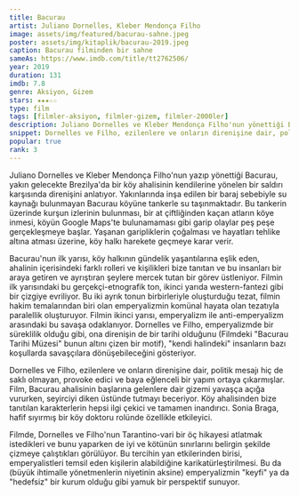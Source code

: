 ```yaml
---
title: Bacurau
artist: Juliano Dornelles, Kleber Mendonça Filho
image: assets/img/featured/bacurau-sahne.jpeg
poster: assets/img/kitaplik/bacurau-2019.jpeg
caption: Bacurau filminden bir sahne
sameAs: https://www.imdb.com/title/tt2762506/
year: 2019
duration: 131
imdb: 7.8
genre: Aksiyon, Gizem
stars: ★★★☆☆
type: film
tags: [filmler-aksiyon, filmler-gizem, filmler-2000ler]
description: Juliano Dornelles ve Kleber Mendonça Filho'nun yönettiği Bacurau filminin eleştirisi.
snippet: Dornelles ve Filho, ezilenlere ve onların direnişine dair, politik mesajı hiç de saklı olmayan, provoke edici ve baya eğlenceli bir yapım ortaya çıkarmışlar.
popular: true
rank: 3
---
```


Juliano Dornelles ve Kleber Mendonça Filho'nun yazıp yönettiği Bacurau, yakın gelecekte Brezilya'da bir köy ahalisinin kendilerine yönelen bir saldırı karşısında direnişini anlatıyor. Yakınlarında inşa edilen bir baraj sebebiyle su kaynağı bulunmayan Bacurau köyüne tankerle su taşınmaktadır. Bu tankerin üzerinde kurşun izlerinin bulunması, bir at çiftliğinden kaçan atların köye inmesi, köyün Google Maps'te bulunamaması gibi garip olaylar peş peşe gerçekleşmeye başlar. Yaşanan garipliklerin çoğalması ve hayatları tehlike altına atması üzerine, köy halkı harekete geçmeye karar verir. 

Bacurau'nun ilk yarısı, köy halkının gündelik yaşantılarına eşlik eden, ahalinin içerisindeki farklı rolleri ve kişilikleri bize tanıtan ve bu insanları bir araya getiren ve ayrıştıran şeylere mercek tutan bir görev üstleniyor. Filmin ilk yarısındaki bu gerçekçi-etnografik ton, ikinci yarıda western-fantezi gibi bir çizgiye evriliyor. Bu iki ayrık tonun birbirleriyle oluşturduğu tezat, filmin hakim temalarından biri olan emperyalizmin komünal hayata olan tezatıyla paralellik oluşturuyor. Filmin ikinci yarısı, emperyalizm ile anti-emperyalizm arasındaki bu savaşa odaklanıyor. Dornelles ve Filho, emperyalizmde bir süreklilik olduğu gibi, ona direnişin de bir tarihi olduğunu (Filmdeki "Bacurau Tarihi Müzesi" bunun altını çizen bir motif), "kendi halindeki" insanların bazı koşullarda savaşçılara dönüşebileceğini gösteriyor.

Dornelles ve Filho, ezilenlere ve onların direnişine dair, politik mesajı hiç de saklı olmayan, provoke edici ve baya eğlenceli bir yapım ortaya çıkarmışlar. Film, Bacurau ahalisinin başlarına gelenlere dair gizemi yavaşça açığa vururken, seyirciyi diken üstünde tutmayı beceriyor. Köy ahalisinden bize tanıtılan karakterlerin hepsi ilgi çekici ve tamamen inandırıcı. Sonia Braga, hafif sıyırmış bir köy doktoru rolünde özellikle etkileyici. 

Filmde, Dornelles ve Filho'nun Tarantino-vari bir öç hikayesi atlatmak istedikleri ve bunu yaparken de iyi ve kötünün sınırlarını belirgin şekilde çizmeye çalıştıkları görülüyor. Bu tercihin yan etkilerinden birisi, emperyalistleri temsil eden kişilerin alabildiğine karikatürleştirilmesi. Bu da (büyük ihtimalle yönetmenlerin niyetinin aksine) emperyalizmin "keyfi" ya da "hedefsiz" bir kurum olduğu gibi yamuk bir perspektif sunuyor. 